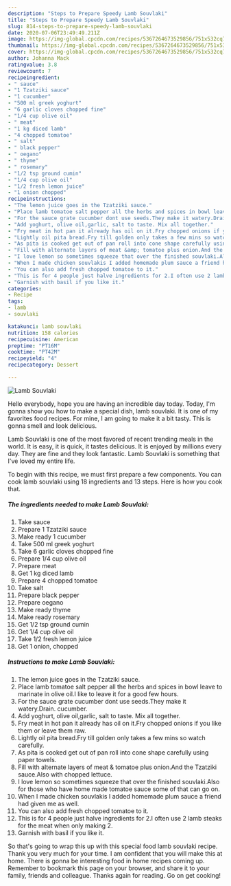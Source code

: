 ```yaml
---
description: "Steps to Prepare Speedy Lamb Souvlaki"
title: "Steps to Prepare Speedy Lamb Souvlaki"
slug: 814-steps-to-prepare-speedy-lamb-souvlaki
date: 2020-07-06T23:49:49.211Z
image: https://img-global.cpcdn.com/recipes/5367264673529856/751x532cq70/lamb-souvlaki-recipe-main-photo.jpg
thumbnail: https://img-global.cpcdn.com/recipes/5367264673529856/751x532cq70/lamb-souvlaki-recipe-main-photo.jpg
cover: https://img-global.cpcdn.com/recipes/5367264673529856/751x532cq70/lamb-souvlaki-recipe-main-photo.jpg
author: Johanna Mack
ratingvalue: 3.8
reviewcount: 7
recipeingredient:
- " sauce"
- "1 Tzatziki sauce"
- "1 cucumber"
- "500 ml greek yoghurt"
- "6 garlic cloves chopped fine"
- "1/4 cup olive oil"
- " meat"
- "1 kg diced lamb"
- "4 chopped tomatoe"
- " salt"
- " black pepper"
- " oegano"
- " thyme"
- " rosemary"
- "1/2 tsp ground cumin"
- "1/4 cup olive oil"
- "1/2 fresh lemon juice"
- "1 onion chopped"
recipeinstructions:
- "The lemon juice goes in the Tzatziki sauce."
- "Place lamb tomatoe salt pepper all the herbs and spices in bowl leave to marinate in olive oil.I like to leave it for a good few hours."
- "For the sauce grate cucumber dont use seeds.They make it watery.Drain. cucumber."
- "Add yoghurt, olive oil,garlic, salt to taste. Mix all together."
- "Fry meat in hot pan it already has oil on it.Fry chopped onions if you like them or leave them raw."
- "Lightly oil pita bread.Fry till golden only takes a few mins so watch carefully."
- "As pita is cooked get out of pan roll into cone shape carefully using paper towels."
- "Fill with alternate layers of meat &amp; tomatoe plus onion.And the Tzatziki sauce.Also with chopped lettuce."
- "I love lemon so sometimes squeeze that over the finished souvlaki.Also for those who have home made tomatoe sauce some of that can go on."
- "When I made chicken souvlakis I added homemade plum sauce a friend had given me as well."
- "You can also add fresh chopped tomatoe to it."
- "This is for 4 people just halve ingredients for 2.I often use 2 lamb steaks for the meat when only making 2."
- "Garnish with basil if you like it."
categories:
- Recipe
tags:
- lamb
- souvlaki

katakunci: lamb souvlaki 
nutrition: 158 calories
recipecuisine: American
preptime: "PT16M"
cooktime: "PT42M"
recipeyield: "4"
recipecategory: Dessert

---
```



![Lamb Souvlaki](https://img-global.cpcdn.com/recipes/5367264673529856/751x532cq70/lamb-souvlaki-recipe-main-photo.jpg)

Hello everybody, hope you are having an incredible day today. Today, I'm gonna show you how to make a special dish, lamb souvlaki. It is one of my favorites food recipes. For mine, I am going to make it a bit tasty. This is gonna smell and look delicious.

Lamb Souvlaki is one of the most favored of recent trending meals in the world. It is easy, it is quick, it tastes delicious. It is enjoyed by millions every day. They are fine and they look fantastic. Lamb Souvlaki is something that I've loved my entire life.




To begin with this recipe, we must first prepare a few components. You can cook lamb souvlaki using 18 ingredients and 13 steps. Here is how you cook that.

<!--inarticleads1-->

##### The ingredients needed to make Lamb Souvlaki:

1. Take  sauce
1. Prepare 1 Tzatziki sauce
1. Make ready 1 cucumber
1. Take 500 ml greek yoghurt
1. Take 6 garlic cloves chopped fine
1. Prepare 1/4 cup olive oil
1. Prepare  meat
1. Get 1 kg diced lamb
1. Prepare 4 chopped tomatoe
1. Take  salt
1. Prepare  black pepper
1. Prepare  oegano
1. Make ready  thyme
1. Make ready  rosemary
1. Get 1/2 tsp ground cumin
1. Get 1/4 cup olive oil
1. Take 1/2 fresh lemon juice
1. Get 1 onion, chopped




<!--inarticleads2-->

##### Instructions to make Lamb Souvlaki:

1. The lemon juice goes in the Tzatziki sauce.
1. Place lamb tomatoe salt pepper all the herbs and spices in bowl leave to marinate in olive oil.I like to leave it for a good few hours.
1. For the sauce grate cucumber dont use seeds.They make it watery.Drain. cucumber.
1. Add yoghurt, olive oil,garlic, salt to taste. Mix all together.
1. Fry meat in hot pan it already has oil on it.Fry chopped onions if you like them or leave them raw.
1. Lightly oil pita bread.Fry till golden only takes a few mins so watch carefully.
1. As pita is cooked get out of pan roll into cone shape carefully using paper towels.
1. Fill with alternate layers of meat &amp; tomatoe plus onion.And the Tzatziki sauce.Also with chopped lettuce.
1. I love lemon so sometimes squeeze that over the finished souvlaki.Also for those who have home made tomatoe sauce some of that can go on.
1. When I made chicken souvlakis I added homemade plum sauce a friend had given me as well.
1. You can also add fresh chopped tomatoe to it.
1. This is for 4 people just halve ingredients for 2.I often use 2 lamb steaks for the meat when only making 2.
1. Garnish with basil if you like it.




So that's going to wrap this up with this special food lamb souvlaki recipe. Thank you very much for your time. I am confident that you will make this at home. There is gonna be interesting food in home recipes coming up. Remember to bookmark this page on your browser, and share it to your family, friends and colleague. Thanks again for reading. Go on get cooking!
